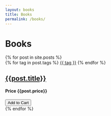 ```yaml
---
layout: books
title: Books
permalink: /books/
---
```


<body>

<h1 class="heading">Books</h1>
  {% for post in site.posts %}
    <!-- begin article -->
  <div class="article" id= "{{post.ids}}">
  <div class="container">
    <div class="article__wrapper">
      <a class="article__image" style="background-image: url({{site.baseurl}}/images/{{post.image}})">
      </a>
      <div class="article__content ">
        <div class="article-tags">
          <div class="article-tags__box">
             {% for tag in post.tags %}
              <a href="{{ site.baseurl }}/tag/{{ tag }}" class="article__tag">{{ tag }}</a>
            {% endfor %}
          </div>
        </div>
        <h2 class="article__title">
          <a href="{{site.baseurl}}/{{post.id}}">{{post.title}}</a>
        </h2>
        <h4>Price {{post.price}}</h4> 
        <button type="button" class="btn btn-primary" data-toggle="modal" data-target="#exampleModal" onClick="cartLS.add({id: {{post.ids}}, name: '{{post.title}}', price: {{post.price}}})">Add to Cart</button>
      </div>
    </div>
  </div>
</div>
  <!-- end article -->
  {% endfor %}
<script src="{{ site.baseurl }}/js/main.js"></script>
 
</body>